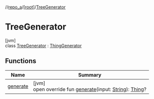 //[repo_a](../../../index.md)/[[root]](../index.md)/[TreeGenerator](index.md)

# TreeGenerator

[jvm]\
class [TreeGenerator](index.md) : [ThingGenerator](../-thing-generator/index.md)

## Functions

| Name | Summary |
|---|---|
| [generate](generate.md) | [jvm]<br>open override fun [generate](generate.md)(input: [String](https://kotlinlang.org/api/latest/jvm/stdlib/kotlin/-string/index.html)): [Thing](../-thing/index.md)? |
